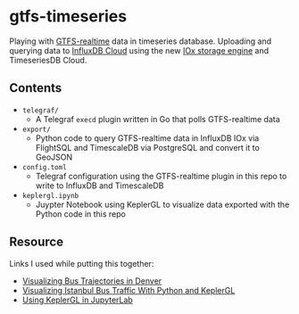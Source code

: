 # gtfs-timeseries

Playing with [GTFS-realtime](https://developers.google.com/transit/gtfs-realtime) data in timeseries database. Uploading and querying data to [InfluxDB Cloud](https://cloud2.influxdata.com/signup) using the new [IOx storage engine](https://github.com/influxdata/influxdb_iox) and TimeseriesDB Cloud.

## Contents

- `telegraf/`
    - A Telegraf `execd` plugin written in Go that polls GTFS-realtime data
- `export/`
    - Python code to query GTFS-realtime data in InfluxDB IOx via FlightSQL and TimescaleDB via PostgreSQL and convert it to GeoJSON
- `config.toml`
    - Telegraf configuration using the GTFS-realtime plugin in this repo to write to InfluxDB and TimescaleDB
- `keplergl.ipynb`
    - Juypter Notebook using KeplerGL to visualize data exported with the Python code in this repo
    
## Resource

Links I used while putting this together:
- [Visualizing Bus Trajectories in Denver](https://towardsdatascience.com/visualizing-bus-trajectories-in-denver-85ff02f3a746)
- [Visualizing Istanbul Bus Traffic With Python and KeplerGL](https://medium.com/swlh/visualizing-istanbul-bus-traffic-with-python-and-keplergl-a84895788825)
- [Using KeplerGL in JupyterLab](https://docs.kepler.gl/docs/keplergl-jupyter#keplergl)
